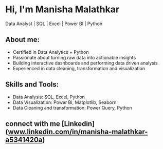 # Hi, I'm Manisha Malathkar
Data Analyst | SQL | Excel | Power BI | Python

## About me:
- Certified in Data Analytics + Python 
- Passionate about turning raw data into actionable insights
- Building interactive dashboards and performing data driven analysis
- Experienced in data cleaning, transformation and visualization

## Skills and Tools:
- Data Analysis: SQL, Excel, Python
- Data Visualization: Power BI, Matplotlib, Seaborn
- Data Cleaning and transformation: Power Query, Python

## connect with me [Linkedin] (www.linkedin.com/in/manisha-malathkar-a5341420a)
